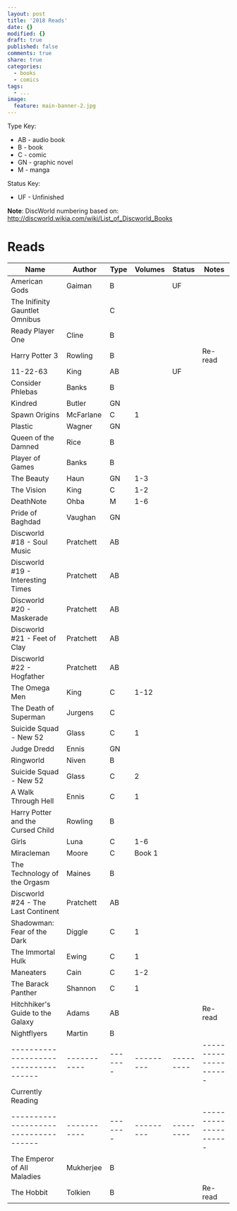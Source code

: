 ```yaml
---
layout: post
title: '2018 Reads'
date: {}
modified: {}
draft: true
published: false
comments: true
share: true
categories:
  - books
  - comics
tags:
  - ...
image:
  feature: main-banner-2.jpg
---
```


Type Key:
* AB - audio book
* B - book
* C - comic
* GN - graphic novel
* M - manga

Status Key:
* UF - Unfinished

**Note**: DiscWorld numbering based on: http://discworld.wikia.com/wiki/List_of_Discworld_Books

# Reads

| Name                               | Author    | Type  | Volumes | Status  | Notes               |
|------------------------------------|-----------|-------|---------|---------|---------------------|
| American Gods                      | Gaiman    | B     |         | UF      |                     |
| The Inifinity Gauntlet Omnibus     |           | C     |         |         |                     |
| Ready Player One                   | Cline     | B     |         |         |                     |
| Harry Potter 3                     | Rowling   | B     |         |         | Re-read             |
| 11-22-63                           | King      | AB    |         | UF      |                     |
| Consider Phlebas                   | Banks     | B     |         |         |                     |
| Kindred                            | Butler    | GN    |         |         |                     |
| Spawn Origins                      | McFarlane | C     | 1       |         |                     |
| Plastic                            | Wagner    | GN    |         |         |                     |
| Queen of the Damned                | Rice      | B     |         |         |                     |
| Player of Games                    | Banks     | B     |         |         |                     |
| The Beauty                         | Haun      | GN    | 1-3     |         |                     |
| The Vision                         | King      | C     | 1-2     |         |                     |
| DeathNote                          | Ohba      | M     | 1-6     |         |                     |
| Pride of Baghdad                   | Vaughan   | GN    |         |         |                     |
| Discworld #18 - Soul Music         | Pratchett | AB    |         |         |                     |
| Discworld #19 - Interesting Times  | Pratchett | AB    |         |         |                     |
| Discworld #20 - Maskerade          | Pratchett | AB    |         |         |                     |
| Discworld #21 - Feet of Clay       | Pratchett | AB    |         |         |                     |
| Discworld #22 - Hogfather          | Pratchett | AB    |         |         |                     |
| The Omega Men                      | King      | C     | 1-12    |         |                     |
| The Death of Superman              | Jurgens   | C     |         |         |                     |
| Suicide Squad - New 52             | Glass     | C     | 1       |         |                     |
| Judge Dredd                        | Ennis     | GN    |         |         |                     |
| Ringworld                          | Niven     | B     |         |         |                     |
| Suicide Squad - New 52             | Glass     | C     | 2       |         |                     |
| A Walk Through Hell                | Ennis     | C     | 1       |         |                     |
| Harry Potter and the Cursed Child  | Rowling   | B     |         |         |                     |
| Girls                              | Luna      | C     | 1-6     |         |                     |
| Miracleman                         | Moore     | C     | Book 1  |         |                     |
| The Technology of the Orgasm       | Maines    | B     |         |         |                     |
| Discworld #24 - The Last Continent | Pratchett | AB    |         |         |                     |
| Shadowman: Fear of the Dark        | Diggle    | C     | 1       |         |                     |
| The Immortal Hulk                  | Ewing     | C     | 1       |         |                     |
| Maneaters                          | Cain      | C     | 1-2     |         |                     |
| The Barack Panther                 | Shannon   | C     | 1       |         |                     |
| Hitchhiker's Guide to the Galaxy   | Adams     | AB    |         |         | Re-read             |
| Nightflyers                        | Martin    | B     |         |         |                     |
|------------------------------------|-----------|-------|---------|---------|---------------------|
| Currently Reading                  |           |       |         |         |                     |
|------------------------------------|-----------|-------|---------|---------|---------------------|
| The Emperor of All Maladies        | Mukherjee | B     |         |         |                     |
| The Hobbit                         | Tolkien   | B     |         |         | Re-read             |
